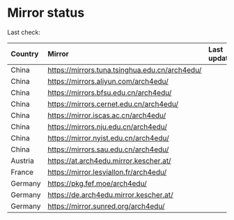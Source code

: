 <script src="./time.js"></script>
# Mirror status
Last check: <script type="text/javascript">localize(1704295103.7171605);</script>

|Country|Mirror|Last update|
|:------|:-----|:----------|
|China|https://mirrors.tuna.tsinghua.edu.cn/arch4edu/|<script type="text/javascript">localize(1704264208);</script>|
|China|https://mirrors.aliyun.com/arch4edu/|<script type="text/javascript">localize(1704264208);</script>|
|China|https://mirrors.bfsu.edu.cn/arch4edu/|<script type="text/javascript">localize(1704264208);</script>|
|China|https://mirrors.cernet.edu.cn/arch4edu/|<script type="text/javascript">localize(1704264208);</script>|
|China|https://mirror.iscas.ac.cn/arch4edu/|<script type="text/javascript">localize(1704264208);</script>|
|China|https://mirrors.nju.edu.cn/arch4edu/|<script type="text/javascript">localize(1704220486);</script>|
|China|https://mirror.nyist.edu.cn/arch4edu/|<script type="text/javascript">localize(1704264208);</script>|
|China|https://mirrors.sau.edu.cn/arch4edu/|<script type="text/javascript">localize(1704264208);</script>|
|Austria|https://at.arch4edu.mirror.kescher.at/|<script type="text/javascript">localize(1704264208);</script>|
|France|https://mirror.lesviallon.fr/arch4edu/|<script type="text/javascript">localize(1704264208);</script>|
|Germany|https://pkg.fef.moe/arch4edu/|<script type="text/javascript">localize(1704264208);</script>|
|Germany|https://de.arch4edu.mirror.kescher.at/|<script type="text/javascript">localize(1704264208);</script>|
|Germany|https://mirror.sunred.org/arch4edu/|<script type="text/javascript">localize(1704264208);</script>|

<script src="./tablefilter/tablefilter.js"></script>
<script src="./table.js"></script>
